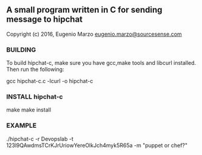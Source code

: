 ## A small program written in C for sending message to hipchat

Copyright (c) 2016, Eugenio Marzo <eugenio.marzo@sourcesense.com>

### BUILDING

To build hipchat-c, make sure you have gcc,make tools and libcurl
installed. Then run the following:

gcc hipchat-c.c  -lcurl -o hipchat-c

### INSTALL hipchat-c

make
make install

### EXAMPLE 

./hipchat-c -r Devopslab -t 123l9QAwdmsTCrKJrUriowYereOlkJch4myk5R65a -m "puppet or chef?"
